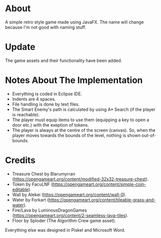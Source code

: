 # About
A simple retro style game made using JavaFX. The name will change because I'm not good with naming stuff.

# Update
The game assets and their functionality have been added. 

# Notes About The Implementation
- Everything is coded in Eclipse IDE.
- Indents are 4 spaces.
- File handling is done by text files.
- The Smart Enemy's path is calculated by using A* Search (if the player is reachable).
- The player must equip items to use them (equipping a key to open a door etc.) with the exeption of tokens.
- The player is always at the centre of the screen (canvas). So, when the player moves towards the bounds of the level, nothing is shown out-of-bounds.

# Credits
- Treasure Chest by Blarumyrran (https://opengameart.org/content/modified-32x32-treasure-chest).
- Token by FacuLNF (https://opengameart.org/content/simple-coin-editable).
- Wall by Alekei (https://opengameart.org/content/wall-0).
- Water by Forkart (https://opengameart.org/content/tileable-grass-and-water).
- Fire/Lava by LuminousDragonGames (https://opengameart.org/content/2-seamless-lava-tiles).
- Floor by Sploder (The Algorithm Crew game asset).

Everything else was designed in Piskel and Microsoft Word.
